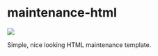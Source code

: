 # maintenance-html


<img src=https://i.imgur.com/avc2SXu.png>


Simple, nice looking HTML maintenance template.
